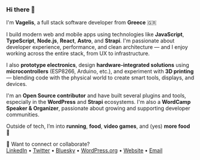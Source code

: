 ### Hi there 👋

I'm **Vagelis**, a full stack software developer from **Greece** 🇬🇷

I build modern web and mobile apps using technologies like **JavaScript**, **TypeScript**, **Node.js**, **React**, **Astro**, and **Strapi**. I'm passionate about developer experience, performance, and clean architecture — and I enjoy working across the entire stack, from UX to infrastructure.

I also **prototype electronics**, design **hardware-integrated solutions** using **microcontrollers** (ESP8266, Arduino, etc.), and experiment with **3D printing** — blending code with the physical world to create smart tools, displays, and devices.

I'm an **Open Source contributor** and have built several plugins and tools, especially in the **WordPress** and **Strapi** ecosystems. I'm also a **WordCamp Speaker & Organizer**, passionate about growing and supporting developer communities.

Outside of tech, I’m into **running**, **food**, **video games**, and (yes) **more food** 🍜

🧩 Want to connect or collaborate?  
[LinkedIn](https://www.linkedin.com/in/vagelisp/) • [Twitter](https://twitter.com/vagpapdev) • [Bluesky](https://bsky.app/profile/vagelis.dev) • [WordPress.org](https://profiles.wordpress.org/eboxnet/) • [Website](https://vagelis.dev) • [Email](mailto:hello@vagelis.dev)

